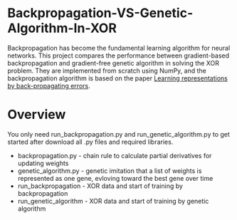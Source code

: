 # Backpropagation-VS-Genetic-Algorithm-In-XOR
Backpropagation has become the fundamental learning algorithm for neural networks. This project compares the performance between gradient-based backpropagation and gradient-free genetic algorithm in solving the XOR problem. They are implemented from scratch using NumPy, and the backpropagation algorithm is based on the paper [Learning representations by back-propagating errors](https://www.iro.umontreal.ca/~vincentp/ift3395/lectures/backprop_old.pdf).

# Overview
You only need run_backpropagation.py and run_genetic_algorithm.py to get started after download all .py files and required libraries.
- backpropagation.py - chain rule to calculate partial derivatives for updating weights
- genetic_algorithm.py - genetic imitation that a list of weights is represented as one gene, evloving toward the best gene over time
- run_backpropagation - XOR data and start of training by backpropagation
- run_genetic_algorithm - XOR data and start of training by genetic algorithm
